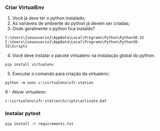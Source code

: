 ### Criar VirtualEnv

1. Você já deve ter o python instalado;
2. As variáveis de ambiente do python já devem ser criadas;
3. Onde geralmente o python fica instaldo?

~~~shell
C:\Users\{seuusuario}\AppData\Local\Programs\Python\Python38-32 C:\Users\{seuusuario}\AppData\Local\Programs\Python\Python38-32\Scripts
~~~

4. Você deve instalar o pacote virtualenv na instalação global do python:

~~~shell 
pip install virtualenv
~~~

5. Executar o comando para criação da virtualenc:

~~~shell 
python -m venv c:\virtualenv\sfc-station
~~~ 

6 - Ativar virtualenv:

~~~shell 
c:\virtualenv\sfc-station\Scripts\activate.bat
~~~

### Instalar pytest

~~~shell
pip install -r requirements.txt
~~~
